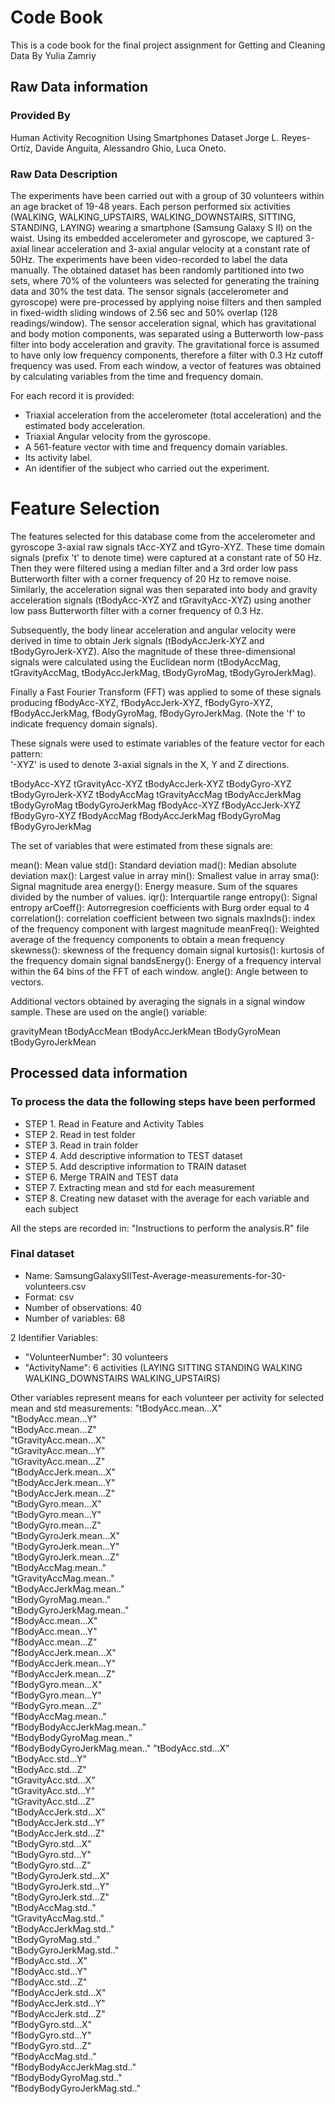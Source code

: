 # Code Book

This is a code book for the final project assignment for Getting and Cleaning Data
By Yulia Zamriy

## Raw Data information

### Provided By
Human Activity Recognition Using Smartphones Dataset
Jorge L. Reyes-Ortiz, Davide Anguita, Alessandro Ghio, Luca Oneto.

### Raw Data Description

The experiments have been carried out with a group of 30 volunteers within an age bracket of 19-48 years. 
Each person performed six activities (WALKING, WALKING_UPSTAIRS, WALKING_DOWNSTAIRS, SITTING, STANDING, LAYING) 
wearing a smartphone (Samsung Galaxy S II) on the waist. Using its embedded accelerometer and gyroscope, 
we captured 3-axial linear acceleration and 3-axial angular velocity at a constant rate of 50Hz. 
The experiments have been video-recorded to label the data manually. The obtained dataset has been randomly partitioned into two sets, 
where 70% of the volunteers was selected for generating the training data and 30% the test data. 
The sensor signals (accelerometer and gyroscope) were pre-processed by applying noise filters and then sampled in fixed-width sliding windows 
of 2.56 sec and 50% overlap (128 readings/window). The sensor acceleration signal, which has gravitational and body motion components, 
was separated using a Butterworth low-pass filter into body acceleration and gravity. The gravitational force is assumed to have only low 
frequency components, therefore a filter with 0.3 Hz cutoff frequency was used. From each window, a vector of features was obtained 
by calculating variables from the time and frequency domain. 

For each record it is provided:
- Triaxial acceleration from the accelerometer (total acceleration) and the estimated body acceleration.
- Triaxial Angular velocity from the gyroscope. 
- A 561-feature vector with time and frequency domain variables. 
- Its activity label. 
- An identifier of the subject who carried out the experiment.

Feature Selection 
=================

The features selected for this database come from the accelerometer and gyroscope 3-axial raw signals tAcc-XYZ and tGyro-XYZ. These time domain signals (prefix 't' to denote time) were captured at a constant rate of 50 Hz. Then they were filtered using a median filter and a 3rd order low pass Butterworth filter with a corner frequency of 20 Hz to remove noise. Similarly, the acceleration signal was then separated into body and gravity acceleration signals (tBodyAcc-XYZ and tGravityAcc-XYZ) using another low pass Butterworth filter with a corner frequency of 0.3 Hz. 

Subsequently, the body linear acceleration and angular velocity were derived in time to obtain Jerk signals (tBodyAccJerk-XYZ and tBodyGyroJerk-XYZ). Also the magnitude of these three-dimensional signals were calculated using the Euclidean norm (tBodyAccMag, tGravityAccMag, tBodyAccJerkMag, tBodyGyroMag, tBodyGyroJerkMag). 

Finally a Fast Fourier Transform (FFT) was applied to some of these signals producing fBodyAcc-XYZ, fBodyAccJerk-XYZ, fBodyGyro-XYZ, fBodyAccJerkMag, fBodyGyroMag, fBodyGyroJerkMag. (Note the 'f' to indicate frequency domain signals). 

These signals were used to estimate variables of the feature vector for each pattern:  
'-XYZ' is used to denote 3-axial signals in the X, Y and Z directions.

tBodyAcc-XYZ
tGravityAcc-XYZ
tBodyAccJerk-XYZ
tBodyGyro-XYZ
tBodyGyroJerk-XYZ
tBodyAccMag
tGravityAccMag
tBodyAccJerkMag
tBodyGyroMag
tBodyGyroJerkMag
fBodyAcc-XYZ
fBodyAccJerk-XYZ
fBodyGyro-XYZ
fBodyAccMag
fBodyAccJerkMag
fBodyGyroMag
fBodyGyroJerkMag

The set of variables that were estimated from these signals are: 

mean(): Mean value
std(): Standard deviation
mad(): Median absolute deviation 
max(): Largest value in array
min(): Smallest value in array
sma(): Signal magnitude area
energy(): Energy measure. Sum of the squares divided by the number of values. 
iqr(): Interquartile range 
entropy(): Signal entropy
arCoeff(): Autorregresion coefficients with Burg order equal to 4
correlation(): correlation coefficient between two signals
maxInds(): index of the frequency component with largest magnitude
meanFreq(): Weighted average of the frequency components to obtain a mean frequency
skewness(): skewness of the frequency domain signal 
kurtosis(): kurtosis of the frequency domain signal 
bandsEnergy(): Energy of a frequency interval within the 64 bins of the FFT of each window.
angle(): Angle between to vectors.

Additional vectors obtained by averaging the signals in a signal window sample. These are used on the angle() variable:

gravityMean
tBodyAccMean
tBodyAccJerkMean
tBodyGyroMean
tBodyGyroJerkMean

## Processed data information 

### To process the data the following steps have been performed

- STEP 1. Read in Feature and Activity Tables
- STEP 2. Read in test folder
- STEP 3. Read in train folder
- STEP 4. Add descriptive information to TEST dataset
- STEP 5. Add descriptive information to TRAIN dataset
- STEP 6. Merge TRAIN and TEST data
- STEP 7. Extracting mean and std for each measurement
- STEP 8. Creating new dataset with the average for each variable and each subject

All the steps are recorded in:
"Instructions to perform the analysis.R" file

### Final dataset

- Name: SamsungGalaxySIITest-Average-measurements-for-30-volunteers.csv
- Format: csv
- Number of observations: 40
- Number of variables: 68

2 Identifier Variables:
- "VolunteerNumber": 30 volunteers
- "ActivityName": 6 activities (LAYING  SITTING   STANDING   WALKING  WALKING_DOWNSTAIRS   WALKING_UPSTAIRS)

Other variables represent means for each volunteer per activity for selected mean and std measurements:
"tBodyAcc.mean...X"           
"tBodyAcc.mean...Y"          
"tBodyAcc.mean...Z"           
"tGravityAcc.mean...X"       
"tGravityAcc.mean...Y"        
"tGravityAcc.mean...Z"       
"tBodyAccJerk.mean...X"       
"tBodyAccJerk.mean...Y"      
"tBodyAccJerk.mean...Z"       
"tBodyGyro.mean...X"         
"tBodyGyro.mean...Y"          
"tBodyGyro.mean...Z"         
"tBodyGyroJerk.mean...X"      
"tBodyGyroJerk.mean...Y"     
"tBodyGyroJerk.mean...Z"      
"tBodyAccMag.mean.."         
"tGravityAccMag.mean.."       
"tBodyAccJerkMag.mean.."     
"tBodyGyroMag.mean.."         
"tBodyGyroJerkMag.mean.."    
"fBodyAcc.mean...X"           
"fBodyAcc.mean...Y"          
"fBodyAcc.mean...Z"           
"fBodyAccJerk.mean...X"      
"fBodyAccJerk.mean...Y"       
"fBodyAccJerk.mean...Z"      
"fBodyGyro.mean...X"          
"fBodyGyro.mean...Y"         
"fBodyGyro.mean...Z"          
"fBodyAccMag.mean.."         
"fBodyBodyAccJerkMag.mean.."  
"fBodyBodyGyroMag.mean.."    
"fBodyBodyGyroJerkMag.mean.." 
"tBodyAcc.std...X"           
"tBodyAcc.std...Y"            
"tBodyAcc.std...Z"           
"tGravityAcc.std...X"         
"tGravityAcc.std...Y"        
"tGravityAcc.std...Z"         
"tBodyAccJerk.std...X"       
"tBodyAccJerk.std...Y"        
"tBodyAccJerk.std...Z"       
"tBodyGyro.std...X"           
"tBodyGyro.std...Y"          
"tBodyGyro.std...Z"           
"tBodyGyroJerk.std...X"      
"tBodyGyroJerk.std...Y"       
"tBodyGyroJerk.std...Z"      
"tBodyAccMag.std.."           
"tGravityAccMag.std.."       
"tBodyAccJerkMag.std.."       
"tBodyGyroMag.std.."         
"tBodyGyroJerkMag.std.."      
"fBodyAcc.std...X"           
"fBodyAcc.std...Y"            
"fBodyAcc.std...Z"           
"fBodyAccJerk.std...X"        
"fBodyAccJerk.std...Y"       
"fBodyAccJerk.std...Z"        
"fBodyGyro.std...X"          
"fBodyGyro.std...Y"           
"fBodyGyro.std...Z"          
"fBodyAccMag.std.."           
"fBodyBodyAccJerkMag.std.."  
"fBodyBodyGyroMag.std.."      
"fBodyBodyGyroJerkMag.std.." 

